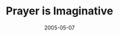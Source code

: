 ---
layout: message
category: message
series: "Fresh Breath"
title: "Prayer is Imaginative"
date: 2005-05-07
message_id: 121
---